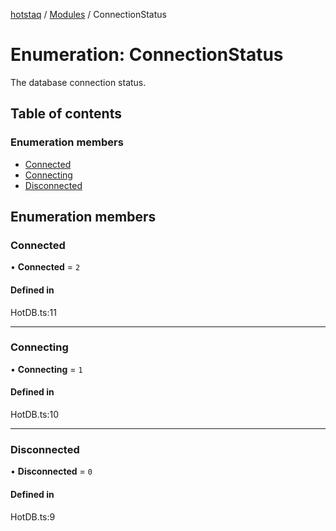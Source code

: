 [hotstaq](../README.md) / [Modules](../modules.md) / ConnectionStatus

# Enumeration: ConnectionStatus

The database connection status.

## Table of contents

### Enumeration members

- [Connected](ConnectionStatus.md#connected)
- [Connecting](ConnectionStatus.md#connecting)
- [Disconnected](ConnectionStatus.md#disconnected)

## Enumeration members

### Connected

• **Connected** = `2`

#### Defined in

HotDB.ts:11

___

### Connecting

• **Connecting** = `1`

#### Defined in

HotDB.ts:10

___

### Disconnected

• **Disconnected** = `0`

#### Defined in

HotDB.ts:9
